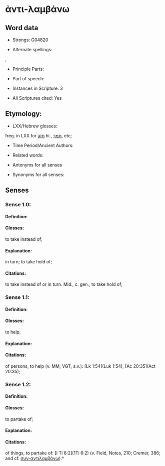 # ἀντι-λαμβάνω

<!-- Status: S2=NeedsEdits -->
<!-- Lexica used for edits:   -->

## Word data

* Strongs: G04820

* Alternate spellings:

,

* Principle Parts: 


* Part of speech: 


* Instances in Scripture: 3

* All Scriptures cited: Yes

## Etymology: 


* LXX/Hebrew glosses: 

freq. in LXX for [חזק](//en-uhl/H2388) hi., [תּמךְ](//en-uhl/H5564), etc;

* Time Period/Ancient Authors: 


* Related words: 

* Antonyms for all senses

* Synonyms for all senses: 


## Senses 


### Sense  1.0: 

#### Definition: 

#### Glosses: 

to take instead of; 

#### Explanation: 

in turn; 
to take hold of; 

#### Citations: 

to take instead of or in turn. Mid., c. gen., to take hold of;

### Sense  1.1: 

#### Definition: 

#### Glosses: 

to help; 

#### Explanation: 


#### Citations: 

of persons, to help (v. MM, VGT, s.v.): [Lk 1:54](Luk 1:54), [Ac 20:35](Act 20:35);

### Sense  1.2: 

#### Definition: 

#### Glosses: 

to partake of; 

#### Explanation: 


#### Citations: 

of things, to partake of: [I Ti 6:2](1Ti 6:2) (v. Field, Notes, 210; Cremer, 386; and cf. [συν-αντιλαμβάνω]()).†
